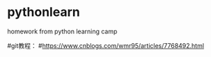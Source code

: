 # pythonlearn
homework from python learning camp

#git教程：
#https://www.cnblogs.com/wmr95/articles/7768492.html
